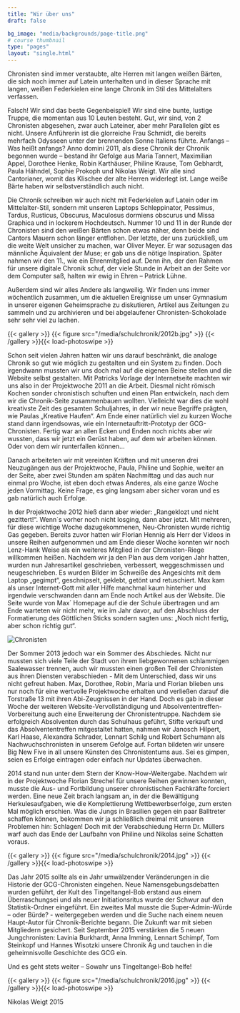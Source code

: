 ```yaml
---
title: "Wir über uns"
draft: false

bg_image: "media/backgrounds/page-title.png"
# course thumbnail
type: "pages"
layout: "single.html"
---
```

Chronisten sind immer verstaubte, alte Herren mit langen weißen Bärten, die sich noch immer auf Latein unterhalten und in dieser Sprache mit langen, weißen Federkielen eine lange Chronik im Stil des Mittelalters verfassen.

Falsch! Wir sind das beste Gegenbeispiel! Wir sind eine bunte, lustige Truppe, die momentan aus 10 Leuten besteht. Gut, wir sind, von 2 Chronisten abgesehen, zwar auch Lateiner, aber mehr Parallelen gibt es nicht. Unsere Anführerin ist die glorreiche Frau Schmidt, die bereits mehrfach Odysseen unter der brennenden Sonne Italiens führte. Anfangs – Was heißt anfangs? Anno domini 2011, als diese Chronik der Chronik begonnen wurde – bestand ihr Gefolge aus Maria Tannert, Maximilian Appel, Dorothee Henke, Robin Karthäuser, Philine Krause, Tom Gebhardt, Paula Hähndel, Sophie Prokoph und Nikolas Weigt. Wir alle sind Cantorianer, womit das Klischee der alte Herren widerlegt ist. Lange weiße Bärte haben wir selbstverständlich auch nicht.

Die Chronik schreiben wir auch nicht mit Federkielen auf Latein oder im Mittelalter-Stil, sondern mit unseren Laptops Schleppinator, Pessimus, Tardus, Rusticus, Obscurus, Maculosus dormiens obscurus und Missa Graphica und in lockerem Hochdeutsch. Nummer 10 und 11 in der Runde der Chronisten sind den weißen Bärten schon etwas näher, denn beide sind Cantors Mauern schon länger entflohen. Der letzte, der uns zurückließ, um die weite Welt unsicher zu machen, war Oliver Meyer. Er war sozusagen das männliche Äquivalent der Muse; er gab uns die nötige Inspiration. Später nahmen wir den 11., wie ein Ehrenmitglied auf. Denn ihn, der den Rahmen für unsere digitale Chronik schuf, der viele Stunde in Arbeit an der Seite vor dem Computer saß, halten wir ewig in Ehren – Patrick Lühne.

Außerdem sind wir alles Andere als langweilig. Wir finden uns immer wöchentlich zusammen, um die aktuellen Ereignisse um unser Gymnasium in unserer eigenen Geheimsprache zu diskutieren, Artikel aus Zeitungen zu sammeln und zu archivieren und bei abgelaufener Chronisten-Schokolade sehr sehr viel zu lachen.

{{< gallery >}}
  {{< figure src="/media/schulchronik/2012b.jpg" >}}
{{< /gallery >}}{{< load-photoswipe >}}

Schon seit vielen Jahren hatten wir uns darauf beschränkt, die analoge Chronik so gut wie möglich zu gestalten und ein System zu finden. Doch irgendwann mussten wir uns doch mal auf die eigenen Beine stellen und die Website selbst gestalten. Mit Patricks Vorlage der Internetseite machten wir uns also in der Projektwoche 2011 an die Arbeit. Diesmal nicht römisch Kochen sonder chronistisch schuften und einen Plan entwickeln, nach dem wir die Chronik-Seite zusammenbauen wollten. Vielleicht war dies die wohl kreativste Zeit des gesamten Schuljahres, in der wir neue Begriffe prägten, wie Paulas „Kreative Haufen“. Am Ende einer natürlich viel zu kurzen Woche stand dann irgendsowas, wie ein Internetauftritt-Prototyp der GCG-Chronisten. Fertig war an allen Ecken und Enden noch nichts aber wir wussten, dass wir jetzt ein Gerüst haben, auf dem wir arbeiten können. Oder von dem wir runterfallen können...

Danach arbeiteten wir mit vereinten Kräften und mit unseren drei Neuzugängen aus der Projektwoche, Paula, Philine und Sophie, weiter an der Seite, aber zwei Stunden am späten Nachmittag und das auch nur einmal pro Woche, ist eben doch etwas Anderes, als eine ganze Woche jeden Vormittag. Keine Frage, es ging langsam aber sicher voran und es gab natürlich auch Erfolge.

In der Projektwoche 2012 hieß dann aber wieder: „Rangeklozt und nicht gezittert!“. Wenn´s vorher noch nicht losging, dann aber jetzt. Mit mehreren, für diese wichtige Woche dazugekommenen, Neu-Chronisten wurde richtig Gas gegeben. Bereits zuvor hatten wir Florian Hennig als Herr der Videos in unsere Reihen aufgenommen und am Ende dieser Woche konnten wir noch Lenz-Hank Weise als ein weiteres Mitglied in der Chronisten-Riege willkommen heißen. Nachdem wir ja den Plan aus dem vorigen Jahr hatten, wurden nun Jahresartikel geschrieben, verbessert, weggeschmissen und neugeschrieben. Es wurden Bilder im Schweiße des Angesichts mit dem Laptop „gegimpt“, geschnipselt, geklebt, getönt und retuschiert. Max kam als unser Internet-Gott mit aller Hilfe manchmal kaum hinterher und irgendwie verschwanden dann am Ende noch Artikel aus der Website. Die Seite wurde von Max´ Homepage auf die der Schule übertragen und am Ende warteten wir nicht mehr, wie im Jahr davor, auf den Abschluss der Formatierung des Göttlichen Sticks sondern sagten uns: „Noch nicht fertig, aber schon richtig gut“.

![Chronisten](/media/schulchronik/chronistenfoto.png)

Der Sommer 2013 jedoch war ein Sommer des Abschiedes. Nicht nur mussten sich viele Teile der Stadt von ihrem liebgewonnenen schlammigen Saalewasser trennen, auch wir mussten einen großen Teil der Chronisten aus ihren Diensten verabschieden - Mit dem Unterschied, dass wir uns nicht gefreut haben. Max, Dorothee, Robin, Maria und Florian blieben uns nur noch für eine wertvolle Projektwoche erhalten und verließen darauf die Torstraße 13 mit ihren Abi-Zeugnissen in der Hand. Doch es gab in dieser Woche der weiteren Website-Vervollständigung und Absolvententreffen-Vorbereitung auch eine Erweiterung der Chronistentruppe. Nachdem sie erfolgreich Absolventen durch das Schulhaus geführt, Stifte verkauft und das Absolvententreffen mitgestaltet hatten, nahmen wir Janosch Hilpert, Karl Haase, Alexandra Schrader, Lennart Schilg und Robert Schumann als Nachwuchschronisten in unserem Gefolge auf. Fortan bildeten wir unsere Big New Five in all unsere Künsten des Chronistentums aus. Sei es gimpen, seien es Erfolge eintragen oder einfach nur Updates überwachen.

2014 stand nun unter dem Stern der Know-How-Weitergabe. Nachdem wir in der Projektwoche Florian Strechel für unsere Reihen gewinnen konnten, musste die Aus- und Fortbildung unserer chronistischen Fachkräfte forciert werden. Eine neue Zeit brach langsam an, in der die Bewältigung Herkulesaufgaben, wie die Komplettierung Wettbewerbserfolge, zum ersten Mal möglich erschien. Was die Jungs in Brasilien gegen ein paar Balltreter schaffen können, bekommen wir ja schließlich dreimal mit unseren Problemen hin: Schlagen! Doch mit der Verabschiedung Herrn Dr. Müllers warf auch das Ende der Laufbahn von Philine und Nikolas seine Schatten voraus.

{{< gallery >}}
  {{< figure src="/media/schulchronik/2014.jpg" >}}
{{< /gallery >}}{{< load-photoswipe >}}

Das Jahr 2015 sollte als ein Jahr umwälzender Veränderungen in die Historie der GCG-Chronisten eingehen. Neue Namensgebungsdebatten wurden geführt, der Kult des Tingeltangel-Bob erstand aus einem Überraschungsei und als neuer Initiationsritus wurde der Schwur auf den Statistik-Ordner eingeführt. Ein zweites Mal musste die Super-Admin-Würde – oder Bürde? - weitergegeben werden und die Suche nach einem neuen Haupt-Autor für Chronik-Berichte begann. Die Zukunft war mit sieben Mitgliedern gesichert. Seit September 2015 verstärken die 5 neuen Jungchronisten: Lavinia Burkhardt, Anna Imming, Lennart Schimpf, Tom Steinkopf und Hannes Wisotzki unsere Chronik Ag und tauchen in die geheimnisvolle Geschichte des GCG ein.

Und es geht stets weiter – Sowahr uns Tingeltangel-Bob helfe!

{{< gallery >}}
  {{< figure src="/media/schulchronik/2016.jpg" >}}
{{< /gallery >}}{{< load-photoswipe >}}

Nikolas Weigt 2015
